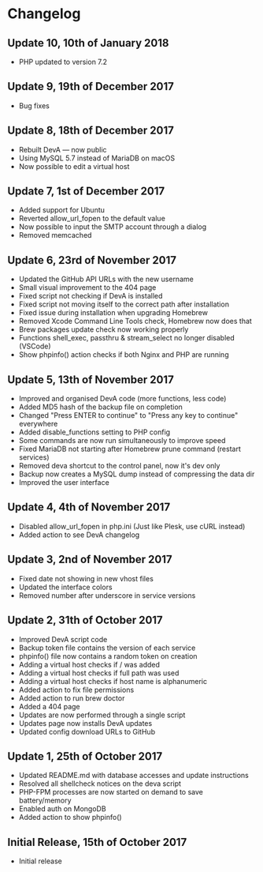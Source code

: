 # Changelog

## Update 10, 10th of January 2018

* PHP updated to version 7.2

## Update 9, 19th of December 2017

* Bug fixes

## Update 8, 18th of December 2017

* Rebuilt DevA — now public
* Using MySQL 5.7 instead of MariaDB on macOS
* Now possible to edit a virtual host

## Update 7, 1st of December 2017

* Added support for Ubuntu
* Reverted allow\_url\_fopen to the default value
* Now possible to input the SMTP account through a dialog
* Removed memcached

## Update 6, 23rd of November 2017

* Updated the GitHub API URLs with the new username
* Small visual improvement to the 404 page
* Fixed script not checking if DevA is installed
* Fixed script not moving itself to the correct path after installation
* Fixed issue during installation when upgrading Homebrew
* Removed Xcode Command Line Tools check, Homebrew now does that
* Brew packages update check now working properly
* Functions shell\_exec, passthru & stream\_select no longer disabled (VSCode)
* Show phpinfo() action checks if both Nginx and PHP are running

## Update 5, 13th of November 2017

* Improved and organised DevA code (more functions, less code)
* Added MD5 hash of the backup file on completion
* Changed "Press ENTER to continue" to "Press any key to continue" everywhere
* Added disable_functions setting to PHP config
* Some commands are now run simultaneously to improve speed
* Fixed MariaDB not starting after Homebrew prune command (restart services)
* Removed deva shortcut to the control panel, now it's dev only
* Backup now creates a MySQL dump instead of compressing the data dir
* Improved the user interface

## Update 4, 4th of November 2017

* Disabled allow\_url\_fopen in php.ini (Just like Plesk, use cURL instead)
* Added action to see DevA changelog

## Update 3, 2nd of November 2017

* Fixed date not showing in new vhost files
* Updated the interface colors
* Removed number after underscore in service versions

## Update 2, 31th of October 2017

* Improved DevA script code
* Backup token file contains the version of each service
* phpinfo() file now contains a random token on creation
* Adding a virtual host checks if / was added
* Adding a virtual host checks if full path was used
* Adding a virtual host checks if host name is alphanumeric
* Added action to fix file permissions
* Added action to run brew doctor
* Added a 404 page
* Updates are now performed through a single script
* Updates page now installs DevA updates
* Updated config download URLs to GitHub

## Update 1, 25th of October 2017

* Updated README.md with database accesses and update instructions
* Resolved all shellcheck notices on the deva script
* PHP-FPM processes are now started on demand to save battery/memory
* Enabled auth on MongoDB
* Added action to show phpinfo()

## Initial Release, 15th of October 2017

* Initial release
